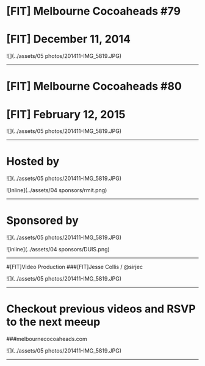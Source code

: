 # [FIT] Melbourne Cocoaheads #79
# [FIT] December 11, 2014

![](../assets/05 photos/201411-IMG_5819.JPG)

---

# [FIT] Melbourne Cocoaheads #80
# [FIT] February 12, 2015

![](../assets/05 photos/201411-IMG_5819.JPG)

---

# Hosted by

![](../assets/05 photos/201411-IMG_5819.JPG)

![Inline](../assets/04 sponsors/rmit.png)

---

# Sponsored by

![](../assets/05 photos/201411-IMG_5819.JPG)

![inline](../assets/04 sponsors/DUIS.png)

---

#[FIT]Video Production
###[FIT]Jesse Collis / @sirjec

![](../assets/05 photos/201411-IMG_5819.JPG)

---

# Checkout previous videos and RSVP to the next meeup
###melbournecocoaheads.com

![](../assets/05 photos/201411-IMG_5819.JPG)

--- 



